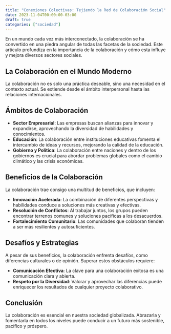 ```yaml
---
title: "Conexiones Colectivas: Tejiendo la Red de Colaboración Social"
date: 2023-11-04T00:00:00-03:00
draft: true
categories: ["sociedad"]
---
```


En un mundo cada vez más interconectado, la colaboración se ha convertido en una piedra angular de todas las facetas de la sociedad. Este artículo profundiza en la importancia de la colaboración y cómo esta influye y mejora diversos sectores sociales.

## La Colaboración en el Mundo Moderno

La colaboración no es solo una práctica deseable, sino una necesidad en el contexto actual. Se extiende desde el ámbito interpersonal hasta las relaciones internacionales.

## Ámbitos de Colaboración

- **Sector Empresarial**: Las empresas buscan alianzas para innovar y expandirse, aprovechando la diversidad de habilidades y conocimientos.
- **Educación**: La colaboración entre instituciones educativas fomenta el intercambio de ideas y recursos, mejorando la calidad de la educación.
- **Gobierno y Política**: La colaboración entre naciones y dentro de los gobiernos es crucial para abordar problemas globales como el cambio climático y las crisis económicas.

## Beneficios de la Colaboración

La colaboración trae consigo una multitud de beneficios, que incluyen:

- **Innovación Acelerada**: La combinación de diferentes perspectivas y habilidades conduce a soluciones más creativas y efectivas.
- **Resolución de Conflictos**: Al trabajar juntos, los grupos pueden encontrar terrenos comunes y soluciones pacíficas a los desacuerdos.
- **Fortalecimiento Comunitario**: Las comunidades que colaboran tienden a ser más resilientes y autosuficientes.

## Desafíos y Estrategias

A pesar de sus beneficios, la colaboración enfrenta desafíos, como diferencias culturales o de opinión. Superar estos obstáculos requiere:

- **Comunicación Efectiva**: La clave para una colaboración exitosa es una comunicación clara y abierta.
- **Respeto por la Diversidad**: Valorar y aprovechar las diferencias puede enriquecer los resultados de cualquier proyecto colaborativo.

## Conclusión

La colaboración es esencial en nuestra sociedad globalizada. Abrazarla y fomentarla en todos los niveles puede conducir a un futuro más sostenible, pacífico y próspero.
